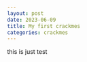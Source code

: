 ```yaml
---
layout: post
date: 2023-06-09
title: My first crackmes
categories: crackmes
---
```

this is just test
